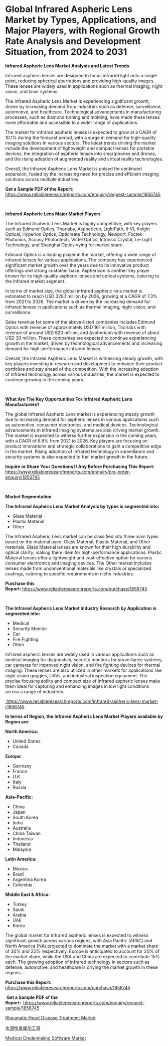 <p><h1>Global Infrared Aspheric Lens Market by Types, Applications, and Major Players, with Regional Growth Rate Analysis and Development Situation, from 2024 to 2031</h1></p><p><strong>Infrared Aspheric Lens Market Analysis and Latest Trends</strong></p>
<p><p>Infrared aspheric lenses are designed to focus infrared light onto a single point, reducing spherical aberrations and providing high-quality images. These lenses are widely used in applications such as thermal imaging, night vision, and laser systems.</p><p>The Infrared Aspheric Lens Market is experiencing significant growth, driven by increasing demand from industries such as defense, surveillance, automotive, and healthcare. Technological advancements in manufacturing processes, such as diamond turning and molding, have made these lenses more affordable and accessible to a wider range of applications.</p><p>The market for infrared aspheric lenses is expected to grow at a CAGR of 10.1% during the forecast period, with a surge in demand for high-quality imaging solutions in various sectors. The latest trends driving the market include the development of lightweight and compact lenses for portable devices, the integration of aspheric lenses into smartphones and drones, and the rising adoption of augmented reality and virtual reality technologies.</p><p>Overall, the Infrared Aspheric Lens Market is poised for continued expansion, fueled by the increasing need for precise and efficient imaging solutions across multiple industries.</p></p>
<p><strong>Get a Sample PDF of the Report:&nbsp;</strong> <a href="https://www.reliableresearchreports.com/enquiry/request-sample/1856745">https://www.reliableresearchreports.com/enquiry/request-sample/1856745</a></p>
<p>&nbsp;</p>
<p><strong>Infrared Aspheric Lens Major Market Players</strong></p>
<p><p>The Infrared Aspheric Lens Market is highly competitive, with key players such as Edmund Optics, Thorlabs, Asphericon, LightPath, II-VI, Knight Optical, Hyperion Optics, Opticreate Technology, Newport, Foctek Photonics, Accusy Photontech, Victel Optics, Intrinsic Crystal, Le-Light Technology, and Shanghai Optics vying for market share.</p><p>Edmund Optics is a leading player in the market, offering a wide range of infrared lenses for various applications. The company has experienced significant market growth over the years due to its innovative product offerings and strong customer base. Asphericon is another key player known for its high-quality aspheric lenses and optical systems, catering to the infrared market segment.</p><p>In terms of market size, the global infrared aspheric lens market is estimated to reach USD 328.1 million by 2026, growing at a CAGR of 7.3% from 2021 to 2026. The market is driven by the increasing demand for infrared lenses in applications such as thermal imaging, night vision, and surveillance.</p><p>Sales revenue for some of the above-listed companies includes Edmund Optics with revenue of approximately USD 161 million, Thorlabs with revenue of around USD 620 million, and Asphericon with revenue of about USD 30 million. These companies are expected to continue experiencing growth in the market, driven by technological advancements and increasing demand for high-performance infrared lenses.</p><p>Overall, the Infrared Aspheric Lens Market is witnessing steady growth, with key players investing in research and development to enhance their product portfolios and stay ahead of the competition. With the increasing adoption of infrared technology across various industries, the market is expected to continue growing in the coming years.</p></p>
<p>&nbsp;</p>
<p><strong>What Are The Key Opportunities For Infrared Aspheric Lens Manufacturers?</strong></p>
<p><p>The global Infrared Aspheric Lens market is experiencing steady growth due to increasing demand for aspheric lenses in various applications such as automotive, consumer electronics, and medical devices. Technological advancements in infrared imaging systems are also driving market growth. The market is expected to witness further expansion in the coming years, with a CAGR of 6.8% from 2021 to 2026. Key players are focusing on product innovations and strategic collaborations to gain a competitive edge in the market. Rising adoption of infrared technology in surveillance and security systems is also expected to fuel market growth in the future.</p></p>
<p><strong>Inquire or Share Your Questions If Any Before Purchasing This Report:</strong> <a href="https://www.reliableresearchreports.com/enquiry/pre-order-enquiry/1856745">https://www.reliableresearchreports.com/enquiry/pre-order-enquiry/1856745</a></p>
<p>&nbsp;</p>
<p><strong>Market Segmentation</strong></p>
<p><strong>The Infrared Aspheric Lens Market Analysis by types is segmented into:</strong></p>
<p><ul><li>Glass Material</li><li>Plastic Material</li><li>Other</li></ul></p>
<p><p>The Infrared Aspheric Lens market can be classified into three main types based on the material used: Glass Material, Plastic Material, and Other materials. Glass Material lenses are known for their high durability and optical clarity, making them ideal for high-performance applications. Plastic Material lenses offer a lightweight and cost-effective option for various consumer electronics and imaging devices. The Other market includes lenses made from unconventional materials like crystals or specialized coatings, catering to specific requirements in niche industries.</p></p>
<p><strong>Purchase this Report:&nbsp;</strong><a href="https://www.reliableresearchreports.com/purchase/1856745">https://www.reliableresearchreports.com/purchase/1856745</a></p>
<p>&nbsp;</p>
<p><strong>The Infrared Aspheric Lens Market Industry Research by Application is segmented into:</strong></p>
<p><ul><li>Medical</li><li>Security Monitor</li><li>Car</li><li>Fire Fighting</li><li>Other</li></ul></p>
<p><p>Infrared aspheric lenses are widely used in various applications such as medical imaging for diagnostics, security monitors for surveillance systems, car cameras for improved night vision, and fire fighting devices for thermal imaging. These lenses are also utilized in other markets for applications like night vision goggles, UAVs, and industrial inspection equipment. The precise focusing ability and compact size of infrared aspheric lenses make them ideal for capturing and enhancing images in low light conditions across a range of industries.</p></p>
<p><a href="https://www.reliableresearchreports.com/infrared-aspheric-lens-market-r1856745">&nbsp;https://www.reliableresearchreports.com/infrared-aspheric-lens-market-r1856745</a></p>
<p><strong>In terms of Region, the Infrared Aspheric Lens Market Players available by Region are:</strong></p>
<p>
    <p> <strong> North America: </strong>
        <ul>
            <li>United States</li>
            <li>Canada</li>
        </ul>
        </p> 
    <p> <strong> Europe: </strong>
        <ul>
            <li>Germany</li>
            <li>France</li>
            <li>U.K.</li>
            <li>Italy</li>
            <li>Russia</li>
        </ul>
        </p> 
    <p> <strong> Asia-Pacific: </strong>
        <ul>
            <li>China</li>
            <li>Japan</li>
            <li>South Korea</li>
            <li>India</li>
            <li>Australia</li>
            <li>China Taiwan</li>
            <li>Indonesia</li>
            <li>Thailand</li>
            <li>Malaysia</li>
        </ul>
        </p> 
    <p> <strong> Latin America: </strong>
        <ul>
            <li>Mexico</li>
            <li>Brazil</li>
            <li>Argentina Korea</li>
            <li>Colombia</li>
        </ul>
        </p> 
    <p> <strong> Middle East & Africa: </strong>
        <ul>
            <li>Turkey</li>
            <li>Saudi</li>
            <li>Arabia</li>
            <li>UAE</li>
            <li>Korea</li>
        </ul>
    </p>
    </p>
<p><p>The global market for infrared aspheric lenses is expected to witness significant growth across various regions, with Asia Pacific (APAC) and North America (NA) projected to dominate the market with a market share of 30% and 25% respectively. Europe is anticipated to account for 20% of the market share, while the USA and China are expected to contribute 15% each. The growing adoption of infrared technology in sectors such as defense, automotive, and healthcare is driving the market growth in these regions.</p></p>
<p><strong>Purchase this Report: </strong><a href="https://www.reliableresearchreports.com/purchase/1856745">https://www.reliableresearchreports.com/purchase/1856745</a></p>
<p>&nbsp;<strong>Get a Sample PDF of the Report:&nbsp;&nbsp;</strong><a href="https://www.reliableresearchreports.com/enquiry/request-sample/1856745">https://www.reliableresearchreports.com/enquiry/request-sample/1856745</a></p>
<p><strong></strong></p>
<p><p><a href="https://github.com/cheribeninsig/Market-Research-Report-List-1/blob/main/rheumatic-heart-disease-treatment-market.md">Rheumatic Heart Disease Treatment Market</a></p><p><a href="https://github.com/DayanaRunolfsdottir/Market-Research-Report-List-1/blob/main/7514629112098.md">水溶性金属加工液</a></p><p><a href="https://github.com/AdrianaPaucek2023/Market-Research-Report-List-1/blob/main/medical-credentialing-software-market.md">Medical Credentialing Software Market</a></p></p>